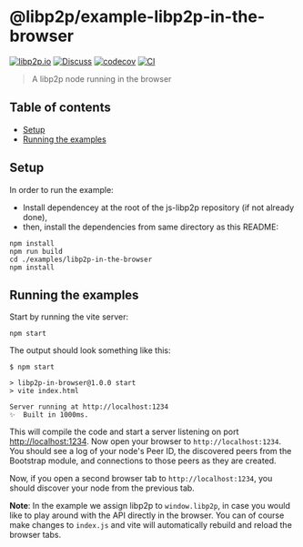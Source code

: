 # @libp2p/example-libp2p-in-the-browser <!-- omit in toc -->

[![libp2p.io](https://img.shields.io/badge/project-libp2p-yellow.svg?style=flat-square)](http://libp2p.io/)
[![Discuss](https://img.shields.io/discourse/https/discuss.libp2p.io/posts.svg?style=flat-square)](https://discuss.libp2p.io)
[![codecov](https://img.shields.io/codecov/c/github/libp2p/js-libp2p.svg?style=flat-square)](https://codecov.io/gh/libp2p/js-libp2p)
[![CI](https://img.shields.io/github/actions/workflow/status/libp2p/js-libp2p/main.yml?branch=master\&style=flat-square)](https://github.com/libp2p/js-libp2p/actions/workflows/main.yml?query=branch%3Amaster)

> A libp2p node running in the browser

## Table of contents <!-- omit in toc -->

- [Setup](#setup)
- [Running the examples](#running-the-examples)

## Setup

In order to run the example:

- Install dependencey at the root of the js-libp2p repository (if not already done),
- then, install the dependencies from same directory as this README:

<!---->

    npm install
    npm run build
    cd ./examples/libp2p-in-the-browser
    npm install

## Running the examples

Start by running the vite server:

    npm start

The output should look something like this:

```log
$ npm start

> libp2p-in-browser@1.0.0 start
> vite index.html

Server running at http://localhost:1234
✨  Built in 1000ms.
```

This will compile the code and start a server listening on port <http://localhost:1234>. Now open your browser to `http://localhost:1234`. You should see a log of your node's Peer ID, the discovered peers from the Bootstrap module, and connections to those peers as they are created.

Now, if you open a second browser tab to `http://localhost:1234`, you should discover your node from the previous tab.

**Note**: In the example we assign libp2p to `window.libp2p`, in case you would like to play around with the API directly in the browser. You can of course make changes to `index.js` and vite will automatically rebuild and reload the browser tabs.

